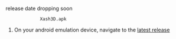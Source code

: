 release date dropping soon
                
                 Xash3D.apk


1. On your android emulation device, navigate to the [latest release](https://drive.google.com/drive/folders/19Lbd0y0gVkH7WtvS1k7ZOl5d8cJhTghq)

